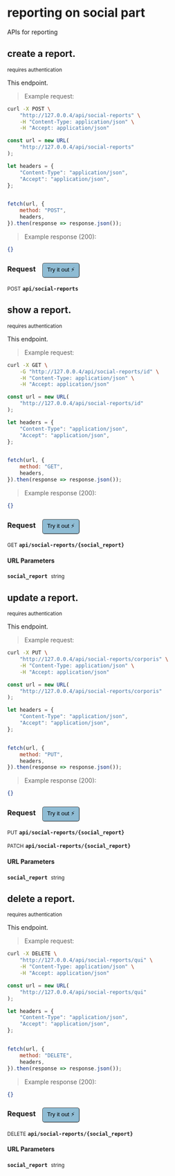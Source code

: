 # reporting    on social part

APIs for reporting

## create a report.

<small class="badge badge-darkred">requires authentication</small>

This endpoint.

> Example request:

```bash
curl -X POST \
    "http://127.0.0.4/api/social-reports" \
    -H "Content-Type: application/json" \
    -H "Accept: application/json"
```

```javascript
const url = new URL(
    "http://127.0.0.4/api/social-reports"
);

let headers = {
    "Content-Type": "application/json",
    "Accept": "application/json",
};


fetch(url, {
    method: "POST",
    headers,
}).then(response => response.json());
```


> Example response (200):

```json
{}
```
<div id="execution-results-POSTapi-social-reports" hidden>
    <blockquote>Received response<span id="execution-response-status-POSTapi-social-reports"></span>:</blockquote>
    <pre class="json"><code id="execution-response-content-POSTapi-social-reports"></code></pre>
</div>
<div id="execution-error-POSTapi-social-reports" hidden>
    <blockquote>Request failed with error:</blockquote>
    <pre><code id="execution-error-message-POSTapi-social-reports"></code></pre>
</div>
<form id="form-POSTapi-social-reports" data-method="POST" data-path="api/social-reports" data-authed="1" data-hasfiles="0" data-headers='{"Content-Type":"application\/json","Accept":"application\/json"}' onsubmit="event.preventDefault(); executeTryOut('POSTapi-social-reports', this);">
<h3>
    Request&nbsp;&nbsp;&nbsp;
        <button type="button" style="background-color: #8fbcd4; padding: 5px 10px; border-radius: 5px; border-width: thin;" id="btn-tryout-POSTapi-social-reports" onclick="tryItOut('POSTapi-social-reports');">Try it out ⚡</button>
    <button type="button" style="background-color: #c97a7e; padding: 5px 10px; border-radius: 5px; border-width: thin;" id="btn-canceltryout-POSTapi-social-reports" onclick="cancelTryOut('POSTapi-social-reports');" hidden>Cancel</button>&nbsp;&nbsp;
    <button type="submit" style="background-color: #6ac174; padding: 5px 10px; border-radius: 5px; border-width: thin;" id="btn-executetryout-POSTapi-social-reports" hidden>Send Request 💥</button>
    </h3>
<p>
<small class="badge badge-black">POST</small>
 <b><code>api/social-reports</code></b>
</p>
<p>
<label id="auth-POSTapi-social-reports" hidden>Authorization header: <b><code>Bearer </code></b><input type="text" name="Authorization" data-prefix="Bearer " data-endpoint="POSTapi-social-reports" data-component="header"></label>
</p>
</form>


## show a report.

<small class="badge badge-darkred">requires authentication</small>

This endpoint.

> Example request:

```bash
curl -X GET \
    -G "http://127.0.0.4/api/social-reports/id" \
    -H "Content-Type: application/json" \
    -H "Accept: application/json"
```

```javascript
const url = new URL(
    "http://127.0.0.4/api/social-reports/id"
);

let headers = {
    "Content-Type": "application/json",
    "Accept": "application/json",
};


fetch(url, {
    method: "GET",
    headers,
}).then(response => response.json());
```


> Example response (200):

```json
{}
```
<div id="execution-results-GETapi-social-reports--social_report-" hidden>
    <blockquote>Received response<span id="execution-response-status-GETapi-social-reports--social_report-"></span>:</blockquote>
    <pre class="json"><code id="execution-response-content-GETapi-social-reports--social_report-"></code></pre>
</div>
<div id="execution-error-GETapi-social-reports--social_report-" hidden>
    <blockquote>Request failed with error:</blockquote>
    <pre><code id="execution-error-message-GETapi-social-reports--social_report-"></code></pre>
</div>
<form id="form-GETapi-social-reports--social_report-" data-method="GET" data-path="api/social-reports/{social_report}" data-authed="1" data-hasfiles="0" data-headers='{"Content-Type":"application\/json","Accept":"application\/json"}' onsubmit="event.preventDefault(); executeTryOut('GETapi-social-reports--social_report-', this);">
<h3>
    Request&nbsp;&nbsp;&nbsp;
        <button type="button" style="background-color: #8fbcd4; padding: 5px 10px; border-radius: 5px; border-width: thin;" id="btn-tryout-GETapi-social-reports--social_report-" onclick="tryItOut('GETapi-social-reports--social_report-');">Try it out ⚡</button>
    <button type="button" style="background-color: #c97a7e; padding: 5px 10px; border-radius: 5px; border-width: thin;" id="btn-canceltryout-GETapi-social-reports--social_report-" onclick="cancelTryOut('GETapi-social-reports--social_report-');" hidden>Cancel</button>&nbsp;&nbsp;
    <button type="submit" style="background-color: #6ac174; padding: 5px 10px; border-radius: 5px; border-width: thin;" id="btn-executetryout-GETapi-social-reports--social_report-" hidden>Send Request 💥</button>
    </h3>
<p>
<small class="badge badge-green">GET</small>
 <b><code>api/social-reports/{social_report}</code></b>
</p>
<p>
<label id="auth-GETapi-social-reports--social_report-" hidden>Authorization header: <b><code>Bearer </code></b><input type="text" name="Authorization" data-prefix="Bearer " data-endpoint="GETapi-social-reports--social_report-" data-component="header"></label>
</p>
<h4 class="fancy-heading-panel"><b>URL Parameters</b></h4>
<p>
<b><code>social_report</code></b>&nbsp;&nbsp;<small>string</small>  &nbsp;
<input type="text" name="social_report" data-endpoint="GETapi-social-reports--social_report-" data-component="url" required  hidden>
<br>
</p>
</form>


## update a report.

<small class="badge badge-darkred">requires authentication</small>

This endpoint.

> Example request:

```bash
curl -X PUT \
    "http://127.0.0.4/api/social-reports/corporis" \
    -H "Content-Type: application/json" \
    -H "Accept: application/json"
```

```javascript
const url = new URL(
    "http://127.0.0.4/api/social-reports/corporis"
);

let headers = {
    "Content-Type": "application/json",
    "Accept": "application/json",
};


fetch(url, {
    method: "PUT",
    headers,
}).then(response => response.json());
```


> Example response (200):

```json
{}
```
<div id="execution-results-PUTapi-social-reports--social_report-" hidden>
    <blockquote>Received response<span id="execution-response-status-PUTapi-social-reports--social_report-"></span>:</blockquote>
    <pre class="json"><code id="execution-response-content-PUTapi-social-reports--social_report-"></code></pre>
</div>
<div id="execution-error-PUTapi-social-reports--social_report-" hidden>
    <blockquote>Request failed with error:</blockquote>
    <pre><code id="execution-error-message-PUTapi-social-reports--social_report-"></code></pre>
</div>
<form id="form-PUTapi-social-reports--social_report-" data-method="PUT" data-path="api/social-reports/{social_report}" data-authed="1" data-hasfiles="0" data-headers='{"Content-Type":"application\/json","Accept":"application\/json"}' onsubmit="event.preventDefault(); executeTryOut('PUTapi-social-reports--social_report-', this);">
<h3>
    Request&nbsp;&nbsp;&nbsp;
        <button type="button" style="background-color: #8fbcd4; padding: 5px 10px; border-radius: 5px; border-width: thin;" id="btn-tryout-PUTapi-social-reports--social_report-" onclick="tryItOut('PUTapi-social-reports--social_report-');">Try it out ⚡</button>
    <button type="button" style="background-color: #c97a7e; padding: 5px 10px; border-radius: 5px; border-width: thin;" id="btn-canceltryout-PUTapi-social-reports--social_report-" onclick="cancelTryOut('PUTapi-social-reports--social_report-');" hidden>Cancel</button>&nbsp;&nbsp;
    <button type="submit" style="background-color: #6ac174; padding: 5px 10px; border-radius: 5px; border-width: thin;" id="btn-executetryout-PUTapi-social-reports--social_report-" hidden>Send Request 💥</button>
    </h3>
<p>
<small class="badge badge-darkblue">PUT</small>
 <b><code>api/social-reports/{social_report}</code></b>
</p>
<p>
<small class="badge badge-purple">PATCH</small>
 <b><code>api/social-reports/{social_report}</code></b>
</p>
<p>
<label id="auth-PUTapi-social-reports--social_report-" hidden>Authorization header: <b><code>Bearer </code></b><input type="text" name="Authorization" data-prefix="Bearer " data-endpoint="PUTapi-social-reports--social_report-" data-component="header"></label>
</p>
<h4 class="fancy-heading-panel"><b>URL Parameters</b></h4>
<p>
<b><code>social_report</code></b>&nbsp;&nbsp;<small>string</small>  &nbsp;
<input type="text" name="social_report" data-endpoint="PUTapi-social-reports--social_report-" data-component="url" required  hidden>
<br>
</p>
</form>


## delete a report.

<small class="badge badge-darkred">requires authentication</small>

This endpoint.

> Example request:

```bash
curl -X DELETE \
    "http://127.0.0.4/api/social-reports/qui" \
    -H "Content-Type: application/json" \
    -H "Accept: application/json"
```

```javascript
const url = new URL(
    "http://127.0.0.4/api/social-reports/qui"
);

let headers = {
    "Content-Type": "application/json",
    "Accept": "application/json",
};


fetch(url, {
    method: "DELETE",
    headers,
}).then(response => response.json());
```


> Example response (200):

```json
{}
```
<div id="execution-results-DELETEapi-social-reports--social_report-" hidden>
    <blockquote>Received response<span id="execution-response-status-DELETEapi-social-reports--social_report-"></span>:</blockquote>
    <pre class="json"><code id="execution-response-content-DELETEapi-social-reports--social_report-"></code></pre>
</div>
<div id="execution-error-DELETEapi-social-reports--social_report-" hidden>
    <blockquote>Request failed with error:</blockquote>
    <pre><code id="execution-error-message-DELETEapi-social-reports--social_report-"></code></pre>
</div>
<form id="form-DELETEapi-social-reports--social_report-" data-method="DELETE" data-path="api/social-reports/{social_report}" data-authed="1" data-hasfiles="0" data-headers='{"Content-Type":"application\/json","Accept":"application\/json"}' onsubmit="event.preventDefault(); executeTryOut('DELETEapi-social-reports--social_report-', this);">
<h3>
    Request&nbsp;&nbsp;&nbsp;
        <button type="button" style="background-color: #8fbcd4; padding: 5px 10px; border-radius: 5px; border-width: thin;" id="btn-tryout-DELETEapi-social-reports--social_report-" onclick="tryItOut('DELETEapi-social-reports--social_report-');">Try it out ⚡</button>
    <button type="button" style="background-color: #c97a7e; padding: 5px 10px; border-radius: 5px; border-width: thin;" id="btn-canceltryout-DELETEapi-social-reports--social_report-" onclick="cancelTryOut('DELETEapi-social-reports--social_report-');" hidden>Cancel</button>&nbsp;&nbsp;
    <button type="submit" style="background-color: #6ac174; padding: 5px 10px; border-radius: 5px; border-width: thin;" id="btn-executetryout-DELETEapi-social-reports--social_report-" hidden>Send Request 💥</button>
    </h3>
<p>
<small class="badge badge-red">DELETE</small>
 <b><code>api/social-reports/{social_report}</code></b>
</p>
<p>
<label id="auth-DELETEapi-social-reports--social_report-" hidden>Authorization header: <b><code>Bearer </code></b><input type="text" name="Authorization" data-prefix="Bearer " data-endpoint="DELETEapi-social-reports--social_report-" data-component="header"></label>
</p>
<h4 class="fancy-heading-panel"><b>URL Parameters</b></h4>
<p>
<b><code>social_report</code></b>&nbsp;&nbsp;<small>string</small>  &nbsp;
<input type="text" name="social_report" data-endpoint="DELETEapi-social-reports--social_report-" data-component="url" required  hidden>
<br>
</p>
</form>



